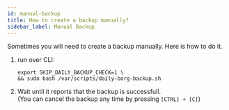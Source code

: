 ```yaml
---
id: manual-backup
title: How to create a backup manually?
sidebar_label: Manual Backup
---
```


Sometimes you will need to create a backup manually. Here is how to do it.

1. run over CLI:
    ```shell
    export SKIP_DAILY_BACKUP_CHECK=1 \
    && sudo bash /var/scripts/daily-borg-backup.sh
    ```
1. Wait until it reports that the backup is successfull.<br/>
    (You can cancel the backup any time by pressing `[CTRL] + [C]`)
